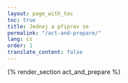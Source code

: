 ```yaml
---
layout: page_with_toc
toc: true
title: Jednej a připrav se
permalink: "/act-and-prepare/"
lang: cs
order: 1
translate_content: false
---
```



{% render_section act_and_prepare %}
